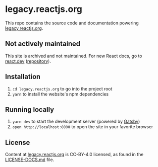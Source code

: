 # legacy.reactjs.org

This repo contains the source code and documentation powering [legacy.reactjs.org](https://reactjs.org/).

## Not actively maintained

This site is archived and not maintained. For new React docs, go to [react.dev](https://react.dev) ([repository](https://github.com/reactjs/react.dev)).

## Installation

1. `cd legacy.reactjs.org` to go into the project root
1. `yarn` to install the website's npm dependencies

## Running locally

1. `yarn dev` to start the development server (powered by [Gatsby](https://www.gatsbyjs.org))
1. `open http://localhost:8000` to open the site in your favorite browser

## License
Content at [legacy.reactjs.org](https://legacy.reactjs.org/) is CC-BY-4.0 licensed, as found in the [LICENSE-DOCS.md](LICENSE-DOCS.md) file.

